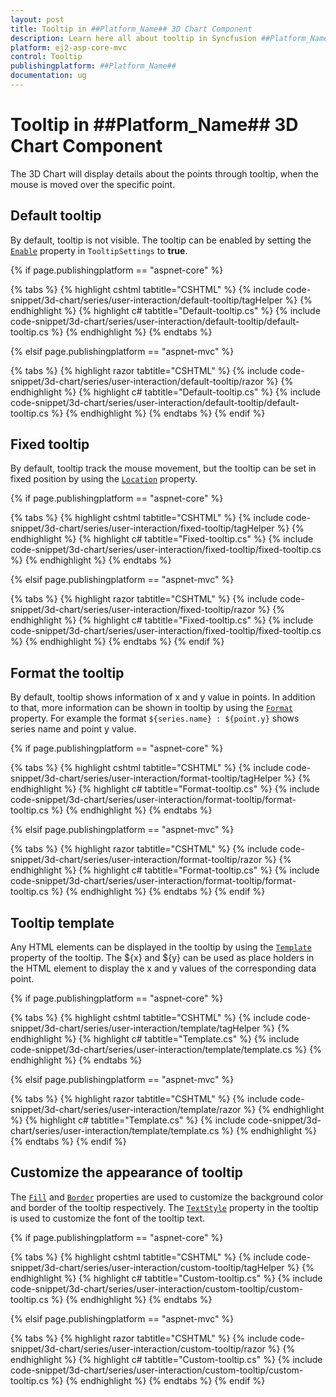 ```yaml
---
layout: post
title: Tooltip in ##Platform_Name## 3D Chart Component
description: Learn here all about tooltip in Syncfusion ##Platform_Name## 3D Chart component of Syncfusion Essential JS 2 and more.
platform: ej2-asp-core-mvc
control: Tooltip
publishingplatform: ##Platform_Name##
documentation: ug
---
```


# Tooltip in ##Platform_Name## 3D Chart Component

The 3D Chart will display details about the points through tooltip, when the mouse is moved over the specific point.

## Default tooltip

By default, tooltip is not visible. The tooltip can be enabled by setting the [`Enable`](https://help.syncfusion.com/cr/aspnetmvc-js2/Syncfusion.EJ2.Charts.Chart3DTooltipSettings.html#Syncfusion_EJ2_Charts_Chart3DTooltipSettings_Enable) property in `TooltipSettings` to **true**.

{% if page.publishingplatform == "aspnet-core" %}

{% tabs %}
{% highlight cshtml tabtitle="CSHTML" %}
{% include code-snippet/3d-chart/series/user-interaction/default-tooltip/tagHelper %}
{% endhighlight %}
{% highlight c# tabtitle="Default-tooltip.cs" %}
{% include code-snippet/3d-chart/series/user-interaction/default-tooltip/default-tooltip.cs %}
{% endhighlight %}
{% endtabs %}

{% elsif page.publishingplatform == "aspnet-mvc" %}

{% tabs %}
{% highlight razor tabtitle="CSHTML" %}
{% include code-snippet/3d-chart/series/user-interaction/default-tooltip/razor %}
{% endhighlight %}
{% highlight c# tabtitle="Default-tooltip.cs" %}
{% include code-snippet/3d-chart/series/user-interaction/default-tooltip/default-tooltip.cs %}
{% endhighlight %}
{% endtabs %}
{% endif %}



## Fixed tooltip

By default, tooltip track the mouse movement, but the tooltip can be set in fixed position by using the [`Location`](https://help.syncfusion.com/cr/aspnetmvc-js2/Syncfusion.EJ2.Charts.Chart3DTooltipSettings.html#Syncfusion_EJ2_Charts_Chart3DTooltipSettings_Location) property.

{% if page.publishingplatform == "aspnet-core" %}

{% tabs %}
{% highlight cshtml tabtitle="CSHTML" %}
{% include code-snippet/3d-chart/series/user-interaction/fixed-tooltip/tagHelper %}
{% endhighlight %}
{% highlight c# tabtitle="Fixed-tooltip.cs" %}
{% include code-snippet/3d-chart/series/user-interaction/fixed-tooltip/fixed-tooltip.cs %}
{% endhighlight %}
{% endtabs %}

{% elsif page.publishingplatform == "aspnet-mvc" %}

{% tabs %}
{% highlight razor tabtitle="CSHTML" %}
{% include code-snippet/3d-chart/series/user-interaction/fixed-tooltip/razor %}
{% endhighlight %}
{% highlight c# tabtitle="Fixed-tooltip.cs" %}
{% include code-snippet/3d-chart/series/user-interaction/fixed-tooltip/fixed-tooltip.cs %}
{% endhighlight %}
{% endtabs %}
{% endif %}



## Format the tooltip

By default, tooltip shows information of x and y value in points. In addition to that, more information can be shown in tooltip by using the [`Format`](https://help.syncfusion.com/cr/aspnetmvc-js2/Syncfusion.EJ2.Charts.Chart3DTooltipSettings.html#Syncfusion_EJ2_Charts_Chart3DTooltipSettings_Format) property. For example the format `${series.name} : ${point.y}` shows series name and point y value.

{% if page.publishingplatform == "aspnet-core" %}

{% tabs %}
{% highlight cshtml tabtitle="CSHTML" %}
{% include code-snippet/3d-chart/series/user-interaction/format-tooltip/tagHelper %}
{% endhighlight %}
{% highlight c# tabtitle="Format-tooltip.cs" %}
{% include code-snippet/3d-chart/series/user-interaction/format-tooltip/format-tooltip.cs %}
{% endhighlight %}
{% endtabs %}

{% elsif page.publishingplatform == "aspnet-mvc" %}

{% tabs %}
{% highlight razor tabtitle="CSHTML" %}
{% include code-snippet/3d-chart/series/user-interaction/format-tooltip/razor %}
{% endhighlight %}
{% highlight c# tabtitle="Format-tooltip.cs" %}
{% include code-snippet/3d-chart/series/user-interaction/format-tooltip/format-tooltip.cs %}
{% endhighlight %}
{% endtabs %}
{% endif %}



## Tooltip template

Any HTML elements can be displayed in the tooltip by using the [`Template`](https://help.syncfusion.com/cr/aspnetmvc-js2/Syncfusion.EJ2.Charts.Chart3DTooltipSettings.html#Syncfusion_EJ2_Charts_Chart3DTooltipSettings_Template) property of the tooltip. The ${x} and ${y} can be used as place holders in the HTML element to display the x and y values of the corresponding data point.

{% if page.publishingplatform == "aspnet-core" %}

{% tabs %}
{% highlight cshtml tabtitle="CSHTML" %}
{% include code-snippet/3d-chart/series/user-interaction/template/tagHelper %}
{% endhighlight %}
{% highlight c# tabtitle="Template.cs" %}
{% include code-snippet/3d-chart/series/user-interaction/template/template.cs %}
{% endhighlight %}
{% endtabs %}

{% elsif page.publishingplatform == "aspnet-mvc" %}

{% tabs %}
{% highlight razor tabtitle="CSHTML" %}
{% include code-snippet/3d-chart/series/user-interaction/template/razor %}
{% endhighlight %}
{% highlight c# tabtitle="Template.cs" %}
{% include code-snippet/3d-chart/series/user-interaction/template/template.cs %}
{% endhighlight %}
{% endtabs %}
{% endif %}



## Customize the appearance of tooltip

The [`Fill`](https://help.syncfusion.com/cr/aspnetmvc-js2/Syncfusion.EJ2.Charts.Chart3DTooltipSettings.html#Syncfusion_EJ2_Charts_Chart3DTooltipSettings_Fill) and [`Border`](https://help.syncfusion.com/cr/aspnetmvc-js2/Syncfusion.EJ2.Charts.Chart3DTooltipSettings.html#Syncfusion_EJ2_Charts_Chart3DTooltipSettings_Border) properties are used to customize the background color and border of the tooltip respectively. The [`TextStyle`](https://help.syncfusion.com/cr/aspnetmvc-js2/Syncfusion.EJ2.Charts.Chart3DTooltipSettings.html#Syncfusion_EJ2_Charts_Chart3DTooltipSettings_TextStyle) property in the tooltip is used to customize the font of the tooltip text.

{% if page.publishingplatform == "aspnet-core" %}

{% tabs %}
{% highlight cshtml tabtitle="CSHTML" %}
{% include code-snippet/3d-chart/series/user-interaction/custom-tooltip/tagHelper %}
{% endhighlight %}
{% highlight c# tabtitle="Custom-tooltip.cs" %}
{% include code-snippet/3d-chart/series/user-interaction/custom-tooltip/custom-tooltip.cs %}
{% endhighlight %}
{% endtabs %}

{% elsif page.publishingplatform == "aspnet-mvc" %}

{% tabs %}
{% highlight razor tabtitle="CSHTML" %}
{% include code-snippet/3d-chart/series/user-interaction/custom-tooltip/razor %}
{% endhighlight %}
{% highlight c# tabtitle="Custom-tooltip.cs" %}
{% include code-snippet/3d-chart/series/user-interaction/custom-tooltip/custom-tooltip.cs %}
{% endhighlight %}
{% endtabs %}
{% endif %}



